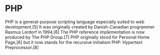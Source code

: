 # PHP

PHP is a general-purpose scripting language especially suited to web development.[5] It was originally created by Danish-Canadian programmer Rasmus Lerdorf in 1994.[6] The PHP reference implementation is now produced by The PHP Group.[7] PHP originally stood for Personal Home Page,[6] but it now stands for the recursive initialism PHP: Hypertext Preprocessor.[8]
